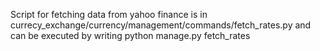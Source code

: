 Script for fetching data from yahoo finance is in 
currecy_exchange/currency/management/commands/fetch_rates.py 
and can be executed by writing python manage.py fetch_rates
